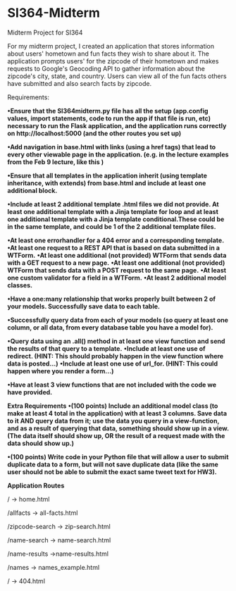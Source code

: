 # SI364-Midterm
Midterm Project for SI364

For my midterm project, I created an application that stores information about users' hometown and fun facts they wish to share about it. The application prompts users' for the zipcode of their hometown and makes requests to Google's Geocoding API to gather information about the zipcode's city, state, and country. Users can view all of the fun facts others have submitted and also search facts by zipcode. 

Requirements:

 **•Ensure that the SI364midterm.py file has all the setup (app.config values, import statements, code to run the app if that file is run, etc) necessary to run the Flask application, and the application runs correctly on http://localhost:5000 (and the other routes you set up)**
 
 **•Add navigation in base.html with links (using a href tags) that lead to every other viewable page in the application. (e.g. in the lecture examples from the Feb 9 lecture, like this )**
 
 **•Ensure that all templates in the application inherit (using template inheritance, with extends) from base.html and include at least one additional block.**
 
 **•Include at least 2 additional template .html files we did not provide.
 At least one additional template with a Jinja template for loop and at least one additional template with a Jinja template conditional.These could be in the same template, and could be 1 of the 2 additional template files.**
 
 **•At least one errorhandler for a 404 error and a corresponding template.**
 **•At least one request to a REST API that is based on data submitted in a WTForm.**
 **•At least one additional (not provided) WTForm that sends data with a GET request to a new page.**
 **•At least one additional (not provided) WTForm that sends data with a POST request to the same page.**
 **•At least one custom validator for a field in a WTForm.**
 **•At least 2 additional model classes.**
 
 **•Have a one:many relationship that works properly built between 2 of your models.
 Successfully save data to each table.**
 
 **•Successfully query data from each of your models (so query at least one column, or all data, from every database table you have a model for).**
 
 **•Query data using an .all() method in at least one view function and send the results of that query to a template.**
 **•Include at least one use of redirect. (HINT: This should probably happen in the view function where data is posted...)**
 **•Include at least one use of url_for. (HINT: This could happen where you render a form...)**
 
 **•Have at least 3 view functions that are not included with the code we have provided.**
 
 **Extra Requirements**
 **•(100 points) Include an additional model class (to make at least 4 total in the application) with at least 3 columns. Save data to it AND query data from it; use the data you query in a view-function, and as a result of querying that data, something should show up in a view. (The data itself should show up, OR the result of a request made with the data should show up.)**

**•(100 points) Write code in your Python file that will allow a user to submit duplicate data to a form, but will not save duplicate data (like the same user should not be able to submit the exact same tweet text for HW3).**
 
 **Application Routes**
 
 
 / -> home.html
 
 
 /allfacts -> all-facts.html
 
 
 /zipcode-search -> zip-search.html
 
 
 /name-search -> name-search.html
 
 
 /name-results ->name-results.html
 
 
 /names -> names_example.html
 
 
 /<incorrect-url> -> 404.html
 
 
 
 
